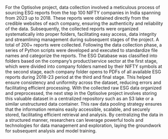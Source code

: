 For the Optisolve project, data collection involved a meticulous process of sourcing ESG reports from the top 100 NIFTY companies in India spanning from 2023 up to 2018. These reports were obtained directly from the credible websites of each company, ensuring the authenticity and reliability of the data. Subsequently, the collected reports were organized systematically into proper folders, facilitating easy access, data integrity and streamlining management during subsequent stages of the project. A total of 200+ reports were collected.
Following the data collection phase, a series of Python scripts were developed and executed to standardize file names and categorize the reports. The ESG Database was classified into folders based on the company’s product/service sector at the first stage, which were divided into company folders named by their NIFTY symbols at the second stage, each company folder opens to PDFs of all available ESG reports during 2018-23 period at the third and final stage. This helped ensure consistency and uniformity across the dataset, reducing errors and facilitating efficient processing. 
With the collected raw ESG data organized and preprocessed, the next step in the Optisolve project involves storing this valuable dataset in a centralized repository such as an S3 lake or a similar unstructured data container. This raw data pooling strategy ensures that the information remains easily accessible, scalable, and securely stored, facilitating efficient retrieval and analysis. By centralizing the data in a structured manner, researchers can leverage powerful tools and technologies for data management and exploration, laying the groundwork for subsequent analysis and model training.
